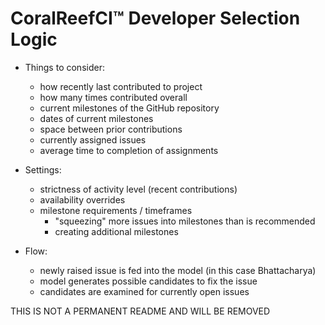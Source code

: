 # CoralReefCI&trade; Developer Selection Logic

- Things to consider:
  - how recently last contributed to project
  - how many times contributed overall
  - current milestones of the GitHub repository
  - dates of current milestones
  - space between prior contributions
  - currently assigned issues
  - average time to completion of assignments

- Settings:
  - strictness of activity level (recent contributions)
  - availability overrides
  - milestone requirements / timeframes
    - "squeezing" more issues into milestones than is recommended
    - creating additional milestones

- Flow:
  - newly raised issue is fed into the model (in this case Bhattacharya)
  - model generates possible candidates to fix the issue
  - candidates are examined for currently open issues

THIS IS NOT A PERMANENT README AND WILL BE REMOVED
